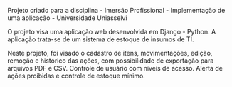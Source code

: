 Projeto criado para a disciplina - Imersão Profissional - Implementação de uma aplicação - Universidade Uniasselvi

O projeto visa uma aplicação web desenvolvida em Django - Python.
A aplicação trata-se de um sistema de estoque de insumos de TI.

Neste projeto, foi visado o cadastro de itens, movimentações, edição, remoção e histórico das ações, com possibilidade de exportação para arquivos PDF e CSV.
Controle de usuário com níveis de acesso.
Alerta de ações proibidas e controle de estoque mínimo.

